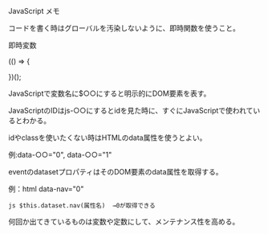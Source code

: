 JavaScript メモ

コードを書く時はグローバルを汚染しないように、即時関数を使うこと。

即時変数

(() => {

})();

JavaScriptで変数名に$○○にすると明示的にDOM要素を表す。

JavaScriptのIDはjs-○○にするとidを見た時に、すぐにJavaScriptで使われているとわかる。

idやclassを使いたくない時はHTMLのdata属性を使うとよい。

例:data-○○="0", data-○○="1"

eventのdatasetプロパティはそのDOM要素のdata属性を取得する。

例：html data-nav="0"

    js $this.dataset.nav(属性名)  →0が取得できる

何回か出てきているものは変数や定数にして、メンテナンス性を高める。

